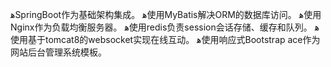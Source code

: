 ﻫSpringBoot作为基础架构集成。
ﻫ使用MyBatis解决ORM的数据库访问。
ﻫ使用Nginx作为负载均衡服务器。
ﻫ使用redis负责session会话存储、缓存和队列。
ﻫ使用基于tomcat8的websocket实现在线互动。
ﻫ使用响应式Bootstrap ace作为网站后台管理系统模板。
